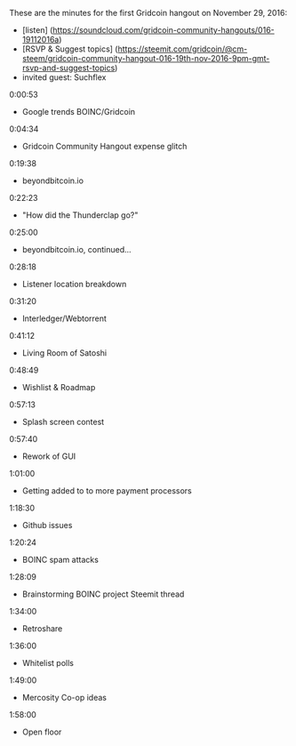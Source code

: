 These are the minutes for the first Gridcoin hangout on November 29, 2016:

* [listen] (https://soundcloud.com/gridcoin-community-hangouts/016-19112016a)
* [RSVP & Suggest topics] (https://steemit.com/gridcoin/@cm-steem/gridcoin-community-hangout-016-19th-nov-2016-9pm-gmt-rsvp-and-suggest-topics)
* invited guest: Suchflex

0:00:53
* Google trends BOINC/Gridcoin

0:04:34
* Gridcoin Community Hangout expense glitch

0:19:38
* beyondbitcoin.io

0:22:23
* "How did the Thunderclap go?"

0:25:00
* beyondbitcoin.io, continued...

0:28:18
* Listener location breakdown

0:31:20
* Interledger/Webtorrent

0:41:12
* Living Room of Satoshi

0:48:49
* Wishlist & Roadmap

0:57:13
* Splash screen contest

0:57:40
* Rework of GUI

1:01:00
* Getting added to to more payment processors

1:18:30
* Github issues

1:20:24
* BOINC spam attacks

1:28:09
* Brainstorming BOINC project Steemit thread

1:34:00
* Retroshare

1:36:00
* Whitelist polls

1:49:00
* Mercosity Co-op ideas

1:58:00
* Open floor
